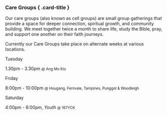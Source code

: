 ### Care Groups { .card-title }

Our care groups (also known as cell groups) are small group gatherings that
provide a space for deeper connection, spiritual growth, and community building.
We meet together twice a month to share life, study the Bible, pray, and support
one another on their faith journeys.

Currently our Care Groups take place on alternate weeks at various locations.

<dl class="row my-5 mx-lg-auto">
  <dt>Tuesday</dt>
  <dl>
    1.30pm - 3.30pm
    <small>@ Ang Mo Kio</small>
  </dl>
  <dt>Friday</dt>
  <dl>
    8:00pm - 10:00pm
    <small>@ Hougang, Fernvale, Tampines, Punggol & Woodleigh</small>
  </dl>
  <dt>Saturday</dt>
  <dl>
    4:00pm - 6:00pm,
    <em>Youth</em>
    <small>@ 167YCK</small>
    </dl>
</dl>
